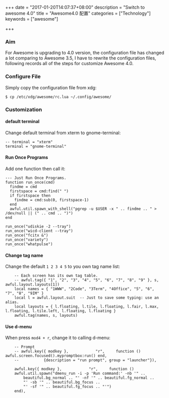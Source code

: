 +++
date = "2017-01-20T14:07:37+08:00"
description = "Switch to awesome 4.0"
title = "Awesome4.0 配置"
categories = ["Technology"]
keywords = ["awesome"]

+++
### Aim
For Awesome is upgrading to 4.0 version, the configuration file has changed
a lot comparing to Awesome 3.5, I have to rewrite the configuration files,
following records all of the steps for customize Awesome 4.0.     

### Configure File
Simply copy the configuration file from xdg:    

```
$ cp /etc/xdg/awesome/rc.lua ~/.config/awesome/
```
### Customization
#### default terminal
Change default terminal from xterm to gnome-terminal:    

```
-- terminal = "xterm"
terminal = "gnome-terminal"
```

#### Run Once Programs
Add one function then call it:    

```
--- Just Run Once Programs.
function run_once(cmd)
  findme = cmd
  firstspace = cmd:find(" ")
  if firstspace then
    findme = cmd:sub(0, firstspace-1)
  end
  awful.util.spawn_with_shell("pgrep -u $USER -x " .. findme .. " > /dev/null || (" .. cmd .. ")")
end

run_once("udiskie -2 --tray")
run_once("wicd-client --tray")
run_once("fcitx &")
run_once("variety")
run_once("whatpulse")
```

#### Change tag name
Change the default `1 2 3 4 5` to you own tag name list:    

```
    -- Each screen has its own tag table.
    -- awful.tag({ "1", "2", "3", "4", "5", "6", "7", "8", "9" }, s, awful.layout.layouts[1])
    local names = { "1WWW", "2Code", "3Term", "4Office", "5", "6", "7", "8", "9IM" }
    local l = awful.layout.suit  -- Just to save some typing: use an alias.
    local layouts = { l.floating, l.tile, l.floating, l.fair, l.max, l.floating, l.tile.left, l.floating, l.floating }
    awful.tag(names, s, layouts)
```

#### Use d-menu
When press `mod4 + r`, change it to calling d-menu:    

```
    -- Prompt
    -- awful.key({ modkey },            "r",     function () awful.screen.focused().mypromptbox:run() end,
    --           {description = "run prompt", group = "launcher"}),

    awful.key({ modkey },            "r",     function ()
    awful.util.spawn("dmenu_run -i -p 'Run command:' -nb '" .. 
 		beautiful.bg_normal .. "' -nf '" .. beautiful.fg_normal .. 
		"' -sb '" .. beautiful.bg_focus .. 
		"' -sf '" .. beautiful.fg_focus .. "'") 
	end),
```

